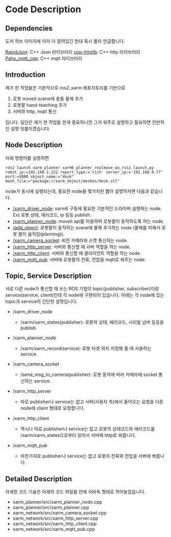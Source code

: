 # Code Description

## Dependencies

도커 허브 이미지에 이미 다 깔려있긴 한대 혹시 몰라 언급합니다.

[RapidJson](https://github.com/Tencent/rapidjson): C++ Json 라이브러리
[cpp-httplib](https://github.com/yhirose/cpp-httplib): C++ http 라이브러리
[Paho_mqtt_cpp](https://github.com/eclipse/paho.mqtt.cpp): C++ mqtt 라이브러리

## Introduction

제가 한 작업들은 기본적으로 ros2_xarm 레포지토리를 기반으로
1. 로봇 moveit scene에 충돌 물체 추가
2. 로봇팔 hand-teaching 추가
3. 서버와 http, mqtt 통신

입니다. 일단은 제가 한 작업들 한게 중요하니깐 그거 위주로 설명하고 필요하면 전반적인 설명 덧붙이겠습니다.

## Node Description

아래 명령어를 실행하면

    ros2 launch xarm_planner xarm6_planner_realmove_wo_rviz.launch.py robot_ip:=192.168.1.222 report_type:='rich' server_ip:='192.168.0.77' port:=5000 object_name:="desk" mesh_file:="package://xarm_object/meshes/desk.stl"

node가 동시에 실행되는데, 중요한 node들 몇가지만 뽑아 설명하자면 다음과 같습니다.

* [/xarm_driver_node](https://github.com/mydulee06/xarm6/blob/main/xarm_api/src/xarm_driver_node.cpp): xarm6 구동에 필요한 기본적인 드라이버 실행하는 node. Ex) 로봇 상태, 에러코드, ip 등등 publish.
* [/xarm_planner_node](https://github.com/mydulee06/xarm6/blob/main/xarm_planner/src/xarm_planner_node.cpp): moveit api를 이용하여 로봇팔이 동작하도록 하는 node.
* [/add_object](https://github.com/mydulee06/xarm6/blob/main/xarm_object/src/xarm_object.cpp): 로봇팔이 동작하는 scene에 물체 추가하는 node (물체를 피해서 로봇 팔이 움직임(planning)).
* [/xarm_camera_socket](https://github.com/mydulee06/xarm6/blob/main/xarm_network/src/xarm_camera_socket.cpp): 비전 카메라와 소켓 통신하는 node.
* [/xarm_http_server](https://github.com/mydulee06/xarm6/blob/main/xarm_network/src/xarm_http_server.cpp): 서버와 통신할 때 서버 역할을 하는 node.
* [/xarm_http_client](https://github.com/mydulee06/xarm6/blob/main/xarm_network/src/xarm_http_client.cpp): 서버와 통신할 때 클라이언트 역할을 하는 node.
* [/xarm_mqtt_pub](https://github.com/mydulee06/xarm6/blob/main/xarm_network/src/xarm_mqtt_pub.cpp): 서버에 로봇팔의 전류, 전압을 mqtt로 쏴주는 node.

## Topic, Service Description

서로 다른 node가 통신할 때 쓰는 ROS 기법이 topic(publisher, subscriber)이랑 service(service, client)인데 각 node에 구현되어 있습니다. 아래는 각 node에 있는 topic과 service의 간단한 설명입니다.

* /xarm_driver_node
    * /xarm/xarm_states(publisher): 로봇의 상태, 에러코드, 시리얼 넘버 등등을 publish.
    
* /xarm_planner_node
    * /xarm/xarm_record(service): 로봇 타겟 위치 지정해 줄 때 사용하는 service.

* /xarm_camera_socket
    * /send_msg_to_camera(publisher): 로봇 동작에 따라 카메라에 socket 통신하는 service.

* /xarm_http_server
    * 따로 publisher나 service는 없고 서버(사용자 측)에서 들어오는 요청을 다른 node에 client 형태로 요청합니다.

* /xarm_http_client
    * 역시나 따로 publisher나 service는 없고 로봇의 상태코드와 에러코드를 /xarm/xarm_states으로부터 읽어서 서버에 http로 쏴줍니다.

* /xarm_mqtt_pub
    * 마찬가지로 publisher나 service는 없고 로봇의 전류와 전압을 서버에 쏴줍니다.

## Detailed Description

자세한 코드 기술은 아래의 코드 파일들 안에 자바독 형태로 적어놓았습니다.

* xarm_planner/src/xarm_planner_node.cpp
* xarm_planner/src/xarm_planner.cpp
* xarm_network/src/xarm_camera_socket.cpp
* xarm_network/src/xarm_http_server.cpp
* xarm_network/src/xarm_http_client.cpp
* xarm_network/src/xarm_mqtt_pub.cpp